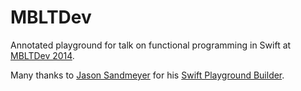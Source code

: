 MBLTDev
=======

Annotated playground for talk on functional programming in Swift at [MBLTDev 2014](http://mbltdev.ru).

Many thanks to [Jason Sandmeyer](https://github.com/jas) for his [Swift Playground Builder](https://github.com/jas/swift-playground-builder).
